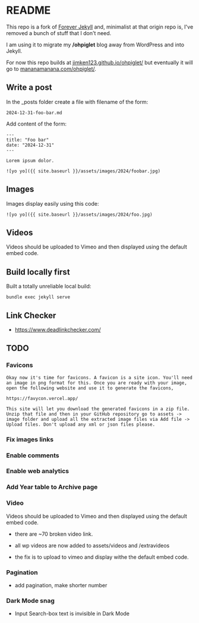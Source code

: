# README

This repo is a fork of [Forever Jekyll](https://foredver-jekyll.github.io) and, minimalist at that origin repo is, I've removed a bunch of stuff that I don't need.

I am using it to migrate my **/ohpiglet** blog away from WordPress and into Jekyll.

For now this repo builds at [jimken123.github.io/ohpiglet/](https://jimken123.github.io/ohpiglet/) but eventually it will go to [mananamanana.com/ohpiglet/](https://mananamanana.com/ohpiglet/).

## Write a post

In the _posts folder create a file with filename of the form:

```
2024-12-31-foo-bar.md
```

Add content of the form:

```
---
title: "Foo bar"
date: "2024-12-31"
---

Lorem ipsum dolor.

![yo yo]({{ site.baseurl }}/assets/images/2024/foobar.jpg)

```
## Images

Images display easily using this code:

```
![yo yo]({{ site.baseurl }}/assets/images/2024/foo.jpg)
```

## Videos

Videos should be uploaded to Vimeo and then displayed using the default embed code.

## Build locally first

Built a totally unreliable local build:

 ```
bundle exec jekyll serve
 ```

## Link Checker

- https://www.deadlinkchecker.com/

## TODO

### Favicons

```
Okay now it's time for favicons. A favicon is a site icon. You'll need an image in png format for this. Once you are ready with your image, open the following website and use it to generate the favicons,

https://favycon.vercel.app/

This site will let you download the generated favicons in a zip file. Unzip that file and then in your GitHub repository go to assets -> image folder and upload all the extracted image files via Add file -> Upload files. Don't upload any xml or json files please.
```

### Fix images links

### Enable comments

### Enable web analytics

### Add Year table to Archive page

### Video

Videos should be uploaded to Vimeo and then displayed using the default embed code.

- there are ~70 broken video link.

- all wp videos are now added to assets/videos and /extravideos

- the fix is to upload to vimeo and display withe the default embed code.

### Pagination

- add pagination, make shorter number

### Dark Mode snag

- Input Search-box text is invisible in Dark Mode 
